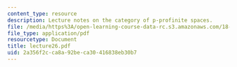 ```yaml
---
content_type: resource
description: Lecture notes on the category of p-profinite spaces.
file: /media/https%3A/open-learning-course-data-rc.s3.amazonaws.com/18-917-topics-in-algebraic-topology-the-sullivan-conjecture-fall-2007/2a356f2cca8a92beca30416838eb30b7_lecture26.pdf
file_type: application/pdf
resourcetype: Document
title: lecture26.pdf
uid: 2a356f2c-ca8a-92be-ca30-416838eb30b7
---
```

